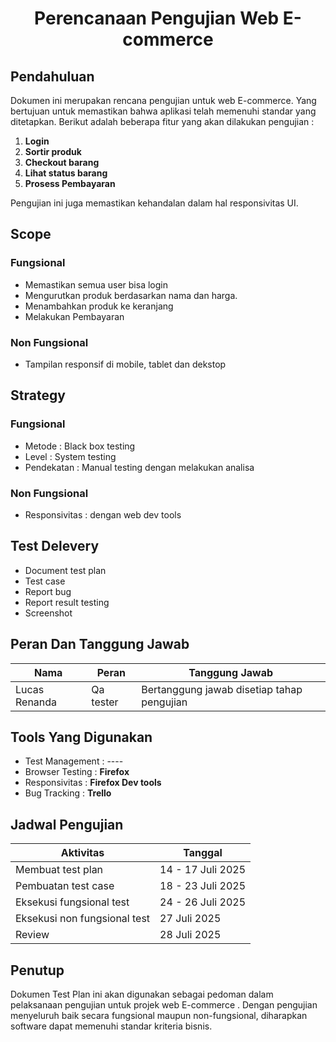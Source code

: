 <h1 align="center">Perencanaan Pengujian Web E-commerce </h1>


## Pendahuluan 
Dokumen ini merupakan rencana pengujian untuk web E-commerce. Yang bertujuan untuk memastikan bahwa aplikasi telah memenuhi standar yang ditetapkan. Berikut adalah beberapa fitur yang akan dilakukan pengujian :
1. **Login**
2. **Sortir produk**
3. **Checkout barang** 
4. **Lihat status barang** 
5. **Prosess Pembayaran**

Pengujian ini juga memastikan kehandalan dalam hal responsivitas UI.



## Scope 
### Fungsional 
- Memastikan semua user bisa login
- Mengurutkan produk berdasarkan nama dan harga. 
- Menambahkan produk ke keranjang  
- Melakukan Pembayaran
### Non Fungsional
- Tampilan responsif di mobile, tablet dan dekstop 

## Strategy 
### Fungsional 
- Metode : Black box testing 
- Level : System testing 
- Pendekatan : Manual testing dengan melakukan analisa
### Non Fungsional 
- Responsivitas : dengan web dev tools

## Test Delevery 
- Document test plan 
- Test case
- Report bug 
- Report result testing 
- Screenshot 

## Peran Dan Tanggung Jawab 
| Nama          | Peran     | Tanggung Jawab                              |
|---------------|-----------|---------------------------------------------|
| Lucas Renanda | Qa tester | Bertanggung jawab disetiap tahap pengujian  |


## Tools Yang Digunakan 
- Test Management : ----
- Browser Testing : **Firefox**
- Responsivitas : **Firefox Dev tools**
- Bug Tracking : **Trello**
## Jadwal Pengujian 
| Aktivitas                    | Tanggal           |
|------------------------------|-------------------|
| Membuat test plan            | 14 - 17 Juli 2025 |
| Pembuatan test case          | 18 - 23 Juli 2025 |
| Eksekusi fungsional test     | 24 - 26 Juli 2025 |
| Eksekusi non fungsional test | 27 Juli 2025      |
| Review                       | 28 Juli 2025      |

## Penutup 
Dokumen Test Plan ini akan digunakan sebagai pedoman dalam pelaksanaan pengujian untuk projek web E-commerce . Dengan pengujian menyeluruh baik secara fungsional maupun non-fungsional, diharapkan software dapat memenuhi standar kriteria bisnis.